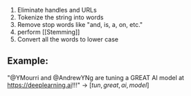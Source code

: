 
1. Eliminate handles and URLs
2. Tokenize the string into words
3. Remove stop words like "and, is, a, on, etc."
4. perform [[Stemming]]
5. Convert all the words to lower case

## Example:
"@YMourri and @AndrewYNg are tuning a GREAT AI model at https://deeplearning.ai!!!"
-> $[tun, great, ai, model]$


